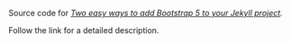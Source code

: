 Source code for *[Two easy ways to add Bootstrap 5 to your Jekyll project](https://blog.robinkloeckner.com/two-easy-ways-to-add-bootstrap-5-in-jekyll).*

Follow the link for a detailed description.
